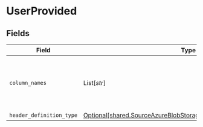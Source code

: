 # UserProvided


## Fields

| Field                                                                                                                                          | Type                                                                                                                                           | Required                                                                                                                                       | Description                                                                                                                                    |
| ---------------------------------------------------------------------------------------------------------------------------------------------- | ---------------------------------------------------------------------------------------------------------------------------------------------- | ---------------------------------------------------------------------------------------------------------------------------------------------- | ---------------------------------------------------------------------------------------------------------------------------------------------- |
| `column_names`                                                                                                                                 | List[*str*]                                                                                                                                    | :heavy_check_mark:                                                                                                                             | The column names that will be used while emitting the CSV records                                                                              |
| `header_definition_type`                                                                                                                       | [Optional[shared.SourceAzureBlobStorageSchemasHeaderDefinitionType]](../../models/shared/sourceazureblobstorageschemasheaderdefinitiontype.md) | :heavy_minus_sign:                                                                                                                             | N/A                                                                                                                                            |
